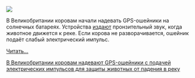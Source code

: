 <!--2025-05-27 13:32:43-->
<div class="yb">
  <div class="rss habr"><img src="https://habrastorage.org/webt/c7/ns/xu/c7nsxupnwutjqboexxozk2yvvpy.jpeg" /><p>В Великобритании коровам начали надевать GPS-ошейники на солнечных батареях. Устройства <a href="https://www.bbc.com/news/articles/cj4229k744lo" rel="noopener noreferrer nofollow">издают</a> пронзительный звук, когда животное движется к реке. Если корова не разворачивается, ошейник подаёт слабый электрический импульс.</p> <a href="https://habr.com/ru/articles/913284/#habracut">Читать... <p class="titl"><a href="https://habr.com/ru/news/913284/?utm_source=habrahabr&utm_medium=rss&utm_campaign=913284">В Великобритании коровам надевают GPS-ошейники с подачей электрических импульсов для защиты животных от падения в реку</a></p></div>
</div>
